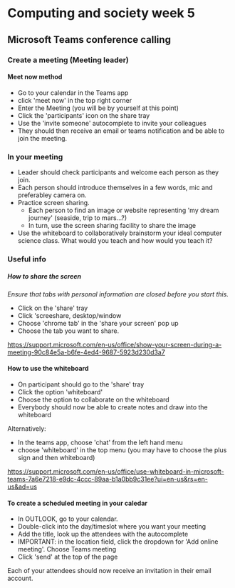 # Computing and society week 5
## Microsoft Teams conference calling


### Create a meeting (Meeting leader)

#### Meet now method

- Go to your calendar in the Teams app
- click 'meet now' in the top right corner
- Enter the Meeting (you will be by yourself at this point)
- Click the 'participants' icon on the share tray
- Use the 'invite someone' autocomplete to invite your colleagues
- They should then receive an email or teams notification and be able to join the meeting.


### In your meeting

- Leader should check participants and welcome each person as they join.
- Each person should introduce themselves in a few words, mic and preferabley camera on.
- Practice screen sharing.
    - Each person to find an image or website representing 'my dream journey' (seaside, trip to mars...?)
    - In turn, use the screen sharing facility to share the image
- Use the whiteboard to collaboratively brainstorm your ideal computer science class. What would you teach and how would  you teach it?


###  Useful info

##### How to share the screen

_Ensure that tabs with personal information are closed before you start this._
- Click on the 'share' tray
- Click 'screeshare, desktop/window
- Choose 'chrome tab' in the 'share your screen' pop up
- Choose the tab you want to share.

https://support.microsoft.com/en-us/office/show-your-screen-during-a-meeting-90c84e5a-b6fe-4ed4-9687-5923d230d3a7


#### How to use the whiteboard

- On participant should go to the 'share' tray
- Click the option 'whiteboard'
- Choose the option to collaborate on the whiteboard
- Everybody should now be able to create notes and draw into the whiteboard

Alternatively:
- In the teams app, choose 'chat' from the left hand menu
- choose 'whiteboard' in the top menu (you may have to choose the plus sign and then whiteboard)

https://support.microsoft.com/en-us/office/use-whiteboard-in-microsoft-teams-7a6e7218-e9dc-4ccc-89aa-b1a0bb9c31ee?ui=en-us&rs=en-us&ad=us


#### To create a scheduled meeting in your caledar

- In OUTLOOK, go to your calendar.
- Double-click into the day/timeslot where you want your meeting
- Add the title, look up the attendees with the autocomplete
- IMPORTANT: in the location field, click the dropdown for 'Add online meeting'.  Choose Teams meeting
- Click 'send' at the top of the page

Each of your attendees should now receive an invitation in their email account.
